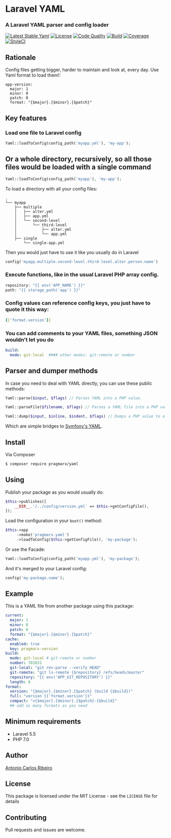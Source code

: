 # Laravel YAML
### A Laravel YAML parser and config loader

[![Latest Stable Yaml](https://img.shields.io/packagist/v/pragmarx/yaml.svg?style=flat-square)](https://packagist.org/packages/pragmarx/yaml)
[![License](https://img.shields.io/badge/license-MIT-brightgreen.svg?style=flat-square)](LICENSE.md) 
[![Code Quality](https://img.shields.io/scrutinizer/g/antonioribeiro/yaml.svg?style=flat-square)](https://scrutinizer-yaml.com/g/antonioribeiro/yaml/?branch=master) 
[![Build](https://img.shields.io/scrutinizer/build/g/antonioribeiro/yaml.svg?style=flat-square)](https://scrutinizer-yaml.com/g/antonioribeiro/yaml/?branch=master) 
[![Coverage](https://img.shields.io/scrutinizer/coverage/g/antonioribeiro/yaml.svg?style=flat-square)](https://scrutinizer-yaml.com/g/antonioribeiro/yaml/?branch=master)
[![StyleCI](https://styleci.io/repos/112624437/shield)](https://styleci.io/repos/112624437)

## Rationale

Config files getting bigger, harder to maintain and look at, every day. Use Yaml format to load them!:

```
app-version:
  major: 1
  minor: 0
  patch: 0
  format: "{$major}.{$minor}.{$patch}"
```

## Key features

### Load one file to Laravel config 

``` php
Yaml::loadToConfig(config_path('myapp.yml'), 'my-app');
```

## Or a whole directory, recursively, so all those files would be loaded with a single command

``` php
Yaml::loadToConfig(config_path('myapp'), 'my-app');
```

To load a directory with all your config files:

``` text
.
└── myapp
    ├── multiple
    │   ├── alter.yml
    │   ├── app.yml
    │   └── second-level
    │       └── third-level
    │           ├── alter.yml
    │           └── app.yml
    ├── single
        └── single-app.yml
```

Then you would just have to use it like you usually do in Laravel

``` php
config('myapp.multiple.second-level.third-level.alter.person.name')
```

### Execute functions, like in the usual Laravel PHP array config.

``` php
repository: "{{ env('APP_NAME') }}"
path: "{{ storage_path('app') }}"
```

### Config values can reference config keys, you just have to quote it this way:

``` yaml
{{'format.version'}}
```

### You can add comments to your YAML files, something JSON wouldn't let you do

``` yaml
build:
  mode: git-local  #### other modes: git-remote or number
```

## Parser and dumper methods

In case you need to deal with YAML directly, you can use these public methods:

``` php
Yaml::parse($input, $flags) // Parses YAML into a PHP value.

Yaml::parseFile($filename, $flags) // Parses a YAML file into a PHP value.

Yaml::dump($input, $inline, $indent, $flags) // Dumps a PHP value to a YAML string.
```

Which are simple bridges to [Symfony's YAML](https://symfony.com/doc/current/components/yaml.html).

## Install

Via Composer

``` bash
$ composer require pragmarx/yaml
```

## Using

Publish your package as you would usually do:

``` php
$this->publishes([
    __DIR__.'/../config/version.yml' => $this->getConfigFile(),
]);
```

Load the configuration in your `boot()` method:

``` php
$this->app
     ->make('pragmarx.yaml')
     ->loadToConfig($this->getConfigFile(), 'my-package');
```

Or use the Facade:

``` php
Yaml::loadToConfig(config_path('myapp.yml'), 'my-package');
```

And it's merged to your Laravel config:

``` php
config('my-package.name');
```

## Example

This is a YAML file from another package using this package:

``` yaml
current:
  major: 1
  minor: 0
  patch: 0
  format: "{$major}.{$minor}.{$patch}"
cache:
  enabled: true
  key: pragmarx-version
build:
  mode: git-local # git-remote or number
  number: 701031
  git-local: "git rev-parse --verify HEAD"
  git-remote: "git ls-remote {$repository} refs/heads/master"
  repository: "{{ env('APP_GIT_REPOSITORY') }}"
  length: 6
format:
  version: "{$major}.{$minor}.{$patch} (build {$build})"
  full: "version {{'format.version'}}"
  compact: "v{$major}.{$minor}.{$patch}-{$build}"
  ## add as many formats as you need
```

## Minimum requirements

- Laravel 5.5
- PHP 7.0

## Author

[Antonio Carlos Ribeiro](http://twitter.com/iantonioribeiro)

## License

This package is licensed under the MIT License - see the `LICENSE` file for details

## Contributing

Pull requests and issues are welcome.


<!--[![Downloads](https://img.shields.io/packagist/dt/pragmarx/yaml.svg?style=flat-square)](https://packagist.org/packages/pragmarx/yaml)-->

